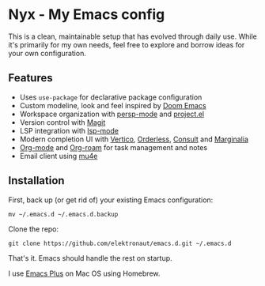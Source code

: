 # Nyx - My Emacs config

This is a clean, maintainable setup that has evolved through daily
use. While it's primarily for my own needs, feel free to explore and
borrow ideas for your own configuration.

## Features

- Uses `use-package` for declarative package configuration
- Custom modeline, look and feel inspired by [Doom Emacs][doom]
- Workspace organization with [persp-mode][persp-mode] and [project.el][project.el]
- Version control with [Magit][magit]
- LSP integration with [lsp-mode][lsp-mode]
- Modern completion UI with [Vertico][vertico], [Orderless][orderless], 
  [Consult][consult] and [Marginalia][marginalia]
- [Org-mode][org-mode] and [Org-roam][org-roam] for task management and notes
- Email client using [mu4e][mu4e]

## Installation

First, back up (or get rid of) your existing Emacs configuration:

``` shell
mv ~/.emacs.d ~/.emacs.d.backup
```

Clone the repo:

``` shell
git clone https://github.com/elektronaut/emacs.d.git ~/.emacs.d
```

That's it. Emacs should handle the rest on startup.

I use [Emacs Plus][emacs-plus] on Mac OS using Homebrew.

[emacs-plus]: https://github.com/d12frosted/homebrew-emacs-plus
[persp-mode]: https://github.com/Bad-ptr/persp-mode.el
[project.el]: https://www.gnu.org/software/emacs/manual/html_node/emacs/Projects.html
[magit]: https://magit.vc/
[lsp-mode]: https://github.com/emacs-lsp/lsp-mode
[vertico]: https://github.com/minad/vertico
[consult]: https://github.com/minad/consult
[marginalia]: https://github.com/minad/marginalia
[orderless]: https://github.com/oantolin/orderless
[org-mode]: https://orgmode.org/
[org-roam]: https://www.orgroam.com/
[mu4e]: https://github.com/djcb/mu
[doom]: https://github.com/doomemacs/doomemacs

